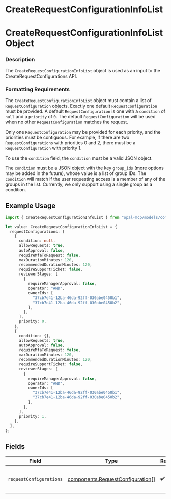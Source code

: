 # CreateRequestConfigurationInfoList

# CreateRequestConfigurationInfoList Object
### Description
The `CreateRequestConfigurationInfoList` object is used as an input to the CreateRequestConfigurations API.

### Formatting Requirements
The `CreateRequestConfigurationInfoList` object must contain a list of `RequestConfiguration` objects.
Exactly one default `RequestConfiguration` must be provided.  A default `RequestConfiguration` is one with a `condition` of `null`
and a `priority` of `0`.  The default `RequestConfiguration` will be used when no other `RequestConfiguration` matches the request.

Only one `RequestConfiguration` may be provided for each priority, and the priorities must be contiguous.  For example, if there are
two `RequestConfigurations` with priorities 0 and 2, there must be a `RequestConfiguration` with priority 1.

To use the `condition` field, the `condition` must be a valid JSON object.

The `condition` must be a JSON object with the key `group_ids` (more options may be added in the future), whose value is a list of
group IDs.
The `condition` will match if the user requesting access is a member of any of the groups in the list. Currently, we only support
using a single group as a condition.

## Example Usage

```typescript
import { CreateRequestConfigurationInfoList } from "opal-mcp/models/components";

let value: CreateRequestConfigurationInfoList = {
  requestConfigurations: [
    {
      condition: null,
      allowRequests: true,
      autoApproval: false,
      requireMfaToRequest: false,
      maxDurationMinutes: 120,
      recommendedDurationMinutes: 120,
      requireSupportTicket: false,
      reviewerStages: [
        {
          requireManagerApproval: false,
          operator: "AND",
          ownerIds: [
            "37cb7e41-12ba-46da-92ff-030abe0450b1",
            "37cb7e41-12ba-46da-92ff-030abe0450b2",
          ],
        },
      ],
      priority: 0,
    },
    {
      condition: {},
      allowRequests: true,
      autoApproval: false,
      requireMfaToRequest: false,
      maxDurationMinutes: 120,
      recommendedDurationMinutes: 120,
      requireSupportTicket: false,
      reviewerStages: [
        {
          requireManagerApproval: false,
          operator: "AND",
          ownerIds: [
            "37cb7e41-12ba-46da-92ff-030abe0450b1",
            "37cb7e41-12ba-46da-92ff-030abe0450b2",
          ],
        },
      ],
      priority: 1,
    },
  ],
};
```

## Fields

| Field                                                                                | Type                                                                                 | Required                                                                             | Description                                                                          |
| ------------------------------------------------------------------------------------ | ------------------------------------------------------------------------------------ | ------------------------------------------------------------------------------------ | ------------------------------------------------------------------------------------ |
| `requestConfigurations`                                                              | [components.RequestConfiguration](../../models/components/requestconfiguration.md)[] | :heavy_check_mark:                                                                   | A list of request configurations to create.                                          |